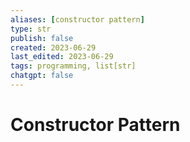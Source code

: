 ```yaml
---
aliases: [constructor pattern]
type: str
publish: false
created: 2023-06-29
last_edited: 2023-06-29
tags: programming, list[str]
chatgpt: false
---
```

# Constructor Pattern